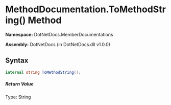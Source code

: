 # MethodDocumentation.ToMethodString() Method
**Namespace:** DotNetDocs.MemberDocumentations

**Assembly:** DotNetDocs (in DotNetDocs.dll v1.0.0)
## Syntax
```csharp
internal string ToMethodString();
```
##### Return Value
Type: String



